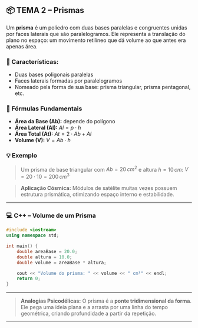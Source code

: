 ## 📦 TEMA 2 – Prismas

Um **prisma** é um poliedro com duas bases paralelas e congruentes unidas por faces laterais que são paralelogramos. Ele representa a translação do plano no espaço: um movimento retilíneo que dá volume ao que antes era apenas área.

### 🔹 Características:

* Duas bases poligonais paralelas
* Faces laterais formadas por paralelogramos
* Nomeado pela forma de sua base: prisma triangular, prisma pentagonal, etc.

### 📐 Fórmulas Fundamentais

* **Área da Base (Ab):** depende do polígono
* **Área Lateral (Al):**
  $Al = p \cdot h$
* **Área Total (At):**
  $At = 2 \cdot Ab + Al$
* **Volume (V):**
  $V = Ab \cdot h$

### 💡 Exemplo

> Um prisma de base triangular com $Ab = 20\,cm^2$ e altura $h = 10\,cm$:
> $V = 20 \cdot 10 = 200\,cm^3$

> **Aplicação Cósmica:** Módulos de satélite muitas vezes possuem estrutura prismática, otimizando espaço interno e estabilidade.

---

### 💻 C++ – Volume de um Prisma

```cpp
#include <iostream>
using namespace std;

int main() {
    double areaBase = 20.0;
    double altura = 10.0;
    double volume = areaBase * altura;

    cout << "Volume do prisma: " << volume << " cm³" << endl;
    return 0;
}
```

---

> **Analogias Psicodélicas:** O prisma é a **ponte tridimensional da forma**. Ele pega uma ideia plana e a arrasta por uma linha do tempo geométrica, criando profundidade a partir da repetição.

---

